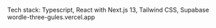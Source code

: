Tech stack: Typescript, React with Next.js 13, Tailwind CSS, Supabase
wordle-three-gules.vercel.app
